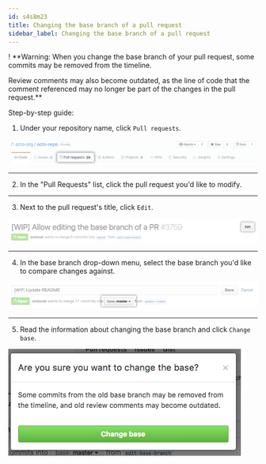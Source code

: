 ```yaml
---
id: s4s8m23
title: Changing the base branch of a pull request
sidebar_label: Changing the base branch of a pull request
---
```



<!-- ###  Creating a pull request from a fork -->

! **Warning: When you change the base branch of your pull request, some commits may be removed from the timeline.

Review comments may also become outdated, as the line of code that the comment referenced may no longer be part of the changes in the pull request.**

Step-by-step guide:

1. Under your repository name, click  `Pull requests`.


![xxx](https://raw.githubusercontent.com/ChickenKyiv/awesome-git-article/master/img/PR/base-branch/repo-tabs-pull-requests.png)

---


2. In the "Pull Requests" list, click the pull request you'd like to modify.

---

3. Next to the pull request's title, click `Edit`.


![xxx](https://raw.githubusercontent.com/ChickenKyiv/awesome-git-article/master/img/PR/base-branch/pull-request-edit.png)


---

4. In the base branch drop-down menu, select the base branch you'd like to compare changes against.


![xxx](https://raw.githubusercontent.com/ChickenKyiv/awesome-git-article/master/img/PR/base-branch/pull-request-edit-base-branch.png)


---

5. Read the information about changing the base branch and click `Change base`.


![xxx](https://raw.githubusercontent.com/ChickenKyiv/awesome-git-article/master/img/PR/base-branch/pull-request-base-branch-confirm.png)
